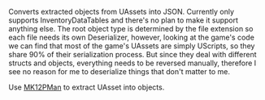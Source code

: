 Converts extracted objects from UAssets into JSON. Currently only supports InventoryDataTables and there's no plan to make it support anything else.
The root object type is determined by the file extension so each file needs its own Deserializer, however, looking at the game's code we can find that most of the game's UAssets are simply UScripts, so they share 90% of their serialization process. But since they deal with different structs and objects, everything needs to be reversed manually, therefore I see no reason for me to deserialize things that don't matter to me.

Use [MK12PMan](https://github.com/thethiny/MK12PMan) to extract UAsset into objects.